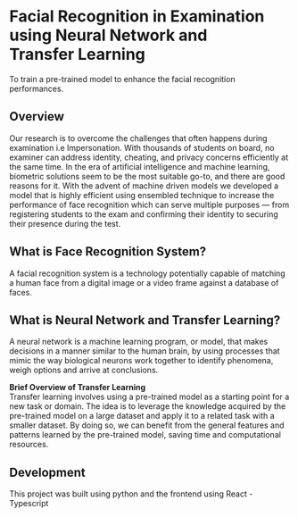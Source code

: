 # Facial Recognition in Examination using Neural Network and Transfer Learning
To train a pre-trained model to enhance the facial recognition performances. 

## Overview
Our research is to overcome the challenges that often happens during examination i.e Impersonation. With thousands of students on board, no examiner can address identity, cheating, and privacy concerns efficiently at the same time. In the era of artificial intelligence and machine learning, biometric solutions seem to be the most suitable go-to, and there are good reasons for it. With the advent of machine driven models we developed a model that is highly efficient using ensembled technique to increase the performance of face recognition which can serve multiple purposes — from registering students to the exam and confirming their identity to securing their presence during the test.


## What is Face Recognition System?
A facial recognition system is a technology potentially capable of matching a human face from a digital image or a video frame against a database of faces.

## What is Neural Network and Transfer Learning?
A neural network is a machine learning program, or model, that makes decisions in a manner similar to the human brain, by using processes that mimic the way biological neurons work together to identify phenomena, weigh options and arrive at conclusions.

<b>Brief Overview of Transfer Learning</b> <br>
Transfer learning involves using a pre-trained model as a starting point for a new task or domain. The idea is to leverage the knowledge acquired by the pre-trained model on a large dataset and apply it to a related task with a smaller dataset. By doing so, we can benefit from the general features and patterns learned by the pre-trained model, saving time and computational resources.

## Development
This project was built using python and the frontend using React - Typescript


